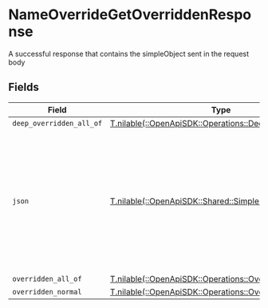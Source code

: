 # NameOverrideGetOverriddenResponse

A successful response that contains the simpleObject sent in the request body


## Fields

| Field                                                                                                                                                             | Type                                                                                                                                                              | Required                                                                                                                                                          | Description                                                                                                                                                       |
| ----------------------------------------------------------------------------------------------------------------------------------------------------------------- | ----------------------------------------------------------------------------------------------------------------------------------------------------------------- | ----------------------------------------------------------------------------------------------------------------------------------------------------------------- | ----------------------------------------------------------------------------------------------------------------------------------------------------------------- |
| `deep_overridden_all_of`                                                                                                                                          | [T.nilable(::OpenApiSDK::Operations::DeepOverriddenAllOf)](../../models/operations/deepoverriddenallof.md)                                                        | :heavy_minus_sign:                                                                                                                                                | N/A                                                                                                                                                               |
| `json`                                                                                                                                                            | [T.nilable(::OpenApiSDK::Shared::SimpleObject)](../../models/shared/simpleobject.md)                                                                              | :heavy_minus_sign:                                                                                                                                                | A simple object that uses all our supported primitive types and enums and has optional properties.<br/><br/>[A link to the external docs.](https://docs.speakeasyapi.dev) |
| `overridden_all_of`                                                                                                                                               | [T.nilable(::OpenApiSDK::Operations::OverriddenAllOf)](../../models/operations/overriddenallof.md)                                                                | :heavy_minus_sign:                                                                                                                                                | N/A                                                                                                                                                               |
| `overridden_normal`                                                                                                                                               | [T.nilable(::OpenApiSDK::Operations::OverriddenNormal)](../../models/operations/overriddennormal.md)                                                              | :heavy_minus_sign:                                                                                                                                                | N/A                                                                                                                                                               |
